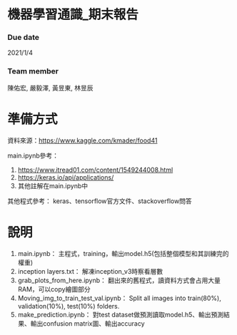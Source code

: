 # 機器學習通識_期末報告

### Due date
2021/1/4

### Team member
陳佑宏, 嚴毅澤, 黃昱東, 林昱辰

# 準備方式

資料來源：https://www.kaggle.com/kmader/food41

main.ipynb參考：
1. https://www.itread01.com/content/1549244008.html
2. https://keras.io/api/applications/
3. 其他註解在main.ipynb中

其他程式參考：
keras、tensorflow官方文件、stackoverflow問答

# 說明

1. main.ipynb： 主程式，training，輸出model.h5(包括整個模型和其訓練完的權重)
2. inception layers.txt： 解凍inception_v3時察看層數
3. grab_plots_from_here.ipynb： 翻出來的舊程式，讀資料方式會占用大量RAM，可以copy繪圖部分
4. Moving_img_to_train_test_val.ipynb： Split all images into train(80%), validation(10%), test(10%) folders.
5. make_prediction.ipynb： 對test dataset做預測讀取model.h5、輸出預測結果、輸出confusion matrix圖、輸出accuracy

